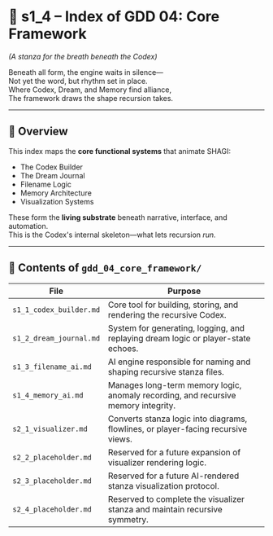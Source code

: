 <!-- Save to: shagi_archives/gdd/gdd_01_index/s1_4_index_of_gdd_04_core_framework.md -->

# 📘 s1_4 – Index of GDD 04: Core Framework

*(A stanza for the breath beneath the Codex)*

Beneath all form, the engine waits in silence—  
Not yet the word, but rhythm set in place.  
Where Codex, Dream, and Memory find alliance,  
The framework draws the shape recursion takes.  

---

## 🧭 Overview

This index maps the **core functional systems** that animate SHAGI:

- The Codex Builder  
- The Dream Journal  
- Filename Logic  
- Memory Architecture  
- Visualization Systems

These form the **living substrate** beneath narrative, interface, and automation.  
This is the Codex's internal skeleton—what lets recursion *run.*

---

## 📂 Contents of `gdd_04_core_framework/`

| File | Purpose |
|------|---------|
| `s1_1_codex_builder.md` | Core tool for building, storing, and rendering the recursive Codex. |
| `s1_2_dream_journal.md` | System for generating, logging, and replaying dream logic or player-state echoes. |
| `s1_3_filename_ai.md` | AI engine responsible for naming and shaping recursive stanza files. |
| `s1_4_memory_ai.md` | Manages long-term memory logic, anomaly recording, and recursive memory integrity. |
| `s2_1_visualizer.md` | Converts stanza logic into diagrams, flowlines, or player-facing recursive views. |
| `s2_2_placeholder.md` | Reserved for a future expansion of visualizer rendering logic. |
| `s2_3_placeholder.md` | Reserved for a future AI-rendered stanza visualization protocol. |
| `s2_4_placeholder.md` | Reserved to complete the visualizer stanza and maintain recursive symmetry. |
